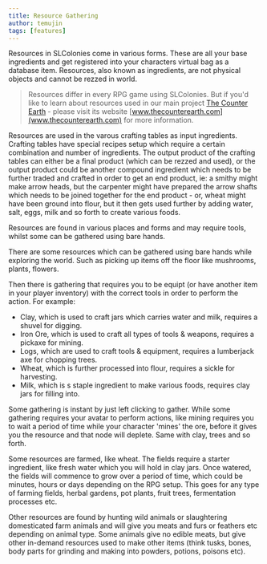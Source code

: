 ```yaml
---
title: Resource Gathering
author: temujin
tags: [features]
---
```

Resources in SLColonies come in various forms. These are all your base ingredients and get registered into your characters virtual bag as a database item. Resources, also known as ingredients, are not physical objects and cannot be rezzed in world. 

> Resources differ in every RPG game using SLColonies. But if you'd like to learn about resources used in our main project [The Counter Earth](www.thecounterearth.com) - please visit its website [www.thecounterearth.com](www.thecounterearth.com) for more information.

Resources are used in the varous crafting tables as input ingredients. Crafting tables have special recipes setup which require a certain combination and number of ingredients. The output product of the crafting tables can either be a final product (which can be rezzed and used), or the output product could be another compound ingredient which needs to be further traded and crafted in order to get an end product, ie: a smithy might make arrow heads, but the carpenter might have prepared the arrow shafts which needs to be joined together for the end product - or, wheat might have been ground into flour, but it then gets used further by adding water, salt, eggs, milk and so forth to create various foods.

Resources are found in various places and forms and may require tools, whilst some can be gathered using bare hands.

There are some resources which can be gathered using bare hands while exploring the world. Such as picking up items off the floor like mushrooms, plants, flowers.

Then there is gathering that requires you to be equipt (or have another item in your player inventory) with the correct tools in order to perform the action. For example:

- Clay, which is used to craft jars which carries water and milk, requires a shuvel for digging.
- Iron Ore, which is used to craft all types of tools & weapons, requires a pickaxe for mining.
- Logs, which are used to craft tools & equipment, requires a lumberjack axe for chopping trees.
- Wheat, which is further processed into flour, requires a sickle for harvesting. 
- Milk, which is s staple ingredient to make various foods, requires clay jars for filling into.

Some gathering is instant by just left clicking to gather. While some gathering requires your avatar to perform actions, like mining requires you to wait a period of time while your character 'mines' the ore, before it gives you the resource and that node will deplete. Same with clay, trees and so forth.

Some resources are farmed, like wheat. The fields require a starter ingredient, like fresh water which you will hold in clay jars. Once watered, the fields will commence to grow over a period of time, which could be minutes, hours or days depending on the RPG setup. This goes for any type of farming fields, herbal gardens, pot plants, fruit trees, fermentation processes etc.

Other resources are found by hunting wild animals or slaughtering domesticated farm animals and will give you meats and furs or feathers etc depending on animal type. Some animals give no edible meats, but give other in-demand resources used to make other items (think tusks, bones, body parts for grinding and making into powders, potions, poisons etc).

